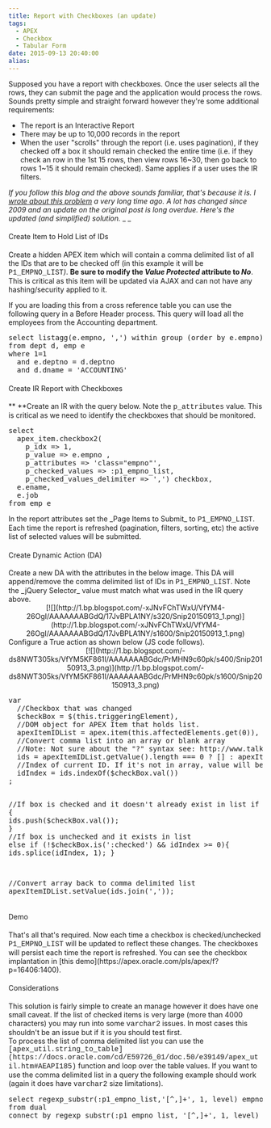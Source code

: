 ```yaml
---
title: Report with Checkboxes (an update)
tags:
  - APEX
  - Checkbox
  - Tabular Form
date: 2015-09-13 20:40:00
alias:
---
```


Supposed you have a report with checkboxes. Once the user selects all the rows, they can submit the page and the application would process the rows. Sounds pretty simple and straight forward however they're some additional requirements:

- The report is an Interactive Report
- There may be up to 10,000 records in the report
- When the user "scrolls" through the report (i.e. uses pagination), if they checked off a box it should remain checked the entire time (i.e. if they check an row in the 1st 15 rows, then view rows 16~30, then go back to rows 1~15 it should remain checked). Same applies if a user uses the IR filters.

_If you follow this blog and the above sounds familiar, that's because it is. I [wrote about this problem](http://www.talkapex.com/2009/01/apex-report-with-checkboxes-advanced.html) a very long time ago. A lot has changed since 2009 and an update on the original post is long overdue. Here's the updated (and simplified) solution._
_
_

#### <span style="font-weight: normal;">Create Item to Hold List of IDs</span>

Create a hidden APEX item which will contain a comma delimited list of all the IDs that are to be checked off (in this example it will be <span style="font-family: Courier New, Courier, monospace;">P1_EMPNO_LIST</span>_)_. **Be sure to modify the _Value Protected_&nbsp;attribute to _No_**. This is critical as this item will be updated via AJAX and can not have any hashing/security applied to it.

If you are loading this from a cross reference table you can use the following query in a Before Header process. This query will load all the employees from the Accounting department.
<pre class="brush: sql;">select listagg(e.empno, ',') within group (order by e.empno)
from dept d, emp e
where 1=1
  and e.deptno = d.deptno
  and d.dname = 'ACCOUNTING'
</pre>

#### <span style="font-weight: normal;">Create IR Report with Checkboxes</span>
**
**Create an IR with the query below. Note the <span style="font-family: Courier New, Courier, monospace;">p_attributes</span>&nbsp;value. This is critical as we need to identify the checkboxes that should be monitored.
<pre class="brush: sql;">select 
  apex_item.checkbox2(
    p_idx =&gt; 1,
    p_value =&gt; e.empno ,
    p_attributes =&gt; 'class="empno"',
    p_checked_values =&gt; :p1_empno_list,
    p_checked_values_delimiter =&gt; ',') checkbox,
  e.ename, 
  e.job
from emp e
</pre>In the report attributes set the _Page Items to Submit_&nbsp;to&nbsp;<span style="font-family: Courier New, Courier, monospace;">P1_EMPNO_LIST</span>. Each time the report is refreshed (pagination, filters, sorting, etc) the active list of selected values will be submitted.

#### <span style="font-weight: normal;">Create Dynamic Action (DA)</span>
<div>
</div><div>Create a new DA with the attributes in the below image. This DA will append/remove the comma delimited list of IDs in <span style="font-family: Courier New, Courier, monospace;">P1_EMPNO_LIST</span>. Note the _jQuery Selector_ value must match what was used in the IR query above.</div><div>
</div><div><div class="separator" style="clear: both; text-align: center;">[![](http://1.bp.blogspot.com/-xJNvFChTWxU/VfYM4-26OgI/AAAAAAABGdQ/17JvBPLA1NY/s320/Snip20150913_1.png)](http://1.bp.blogspot.com/-xJNvFChTWxU/VfYM4-26OgI/AAAAAAABGdQ/17JvBPLA1NY/s1600/Snip20150913_1.png)</div>
</div><div>Configure a True action as shown below (JS code follows).</div><div>
</div><div><div class="separator" style="clear: both; text-align: center;">[![](http://1.bp.blogspot.com/-ds8NWT305ks/VfYM5KF861I/AAAAAAABGdc/PrMHN9c60pk/s400/Snip20150913_3.png)](http://1.bp.blogspot.com/-ds8NWT305ks/VfYM5KF861I/AAAAAAABGdc/PrMHN9c60pk/s1600/Snip20150913_3.png)</div></div><div><pre class="brush: js;">var
  //Checkbox that was changed
  $checkBox = $(this.triggeringElement),
  //DOM object for APEX Item that holds list.
  apexItemIDList = apex.item(this.affectedElements.get(0)),
  //Convert comma list into an array or blank array
  //Note: Not sure about the "?" syntax see: http://www.talkapex.com/2009/07/javascript-if-else.html
  ids = apexItemIDList.getValue().length === 0 ? [] : apexItemIDList.getValue().split(','),
  //Index of current ID. If it's not in array, value will be -1
  idIndex = ids.indexOf($checkBox.val())
;

//If box is checked and it doesn't already exist in list
if ($checkBox.is(':checked') && idIndex < 0) {
  ids.push($checkBox.val());
}
//If box is unchecked and it exists in list
else if (!$checkBox.is(':checked') && idIndex >= 0){
  ids.splice(idIndex, 1);
}

//Convert array back to comma delimited list
apexItemIDList.setValue(ids.join(','));
</pre>
</div>

#### <span style="font-weight: normal;">Demo</span>
<div>
</div><div>That's all that's required. Now each time a checkbox is checked/unchecked <span style="font-family: Courier New, Courier, monospace;">P1_EMPNO_LIST</span>&nbsp;will be updated to reflect these changes. The checkboxes will persist each time the report is refreshed. You can see the checkbox implantation in [this demo](https://apex.oracle.com/pls/apex/f?p=16406:1400).</div><div>
</div>

#### <span style="font-weight: normal;">Considerations</span>
<div>
</div><div>This solution is fairly simple to create an manage however it does have one small caveat. If the list of checked items is very large (more than 4000 characters) you may run into some <span style="font-family: Courier New, Courier, monospace;">varchar2</span> issues. In most cases this shouldn't be an issue but if it is you should test first.</div><div>
</div><div>To process the list of comma delimited list you can use the <span style="font-family: Courier New, Courier, monospace;">[apex_util.string_to_table](https://docs.oracle.com/cd/E59726_01/doc.50/e39149/apex_util.htm#AEAPI185)</span> function and loop over the table values. If you want to use the comma delimited list in a query the following example should work (again it does have <span style="font-family: Courier New, Courier, monospace;">varchar2</span> size limitations).</div><pre class="brush: sql;">select regexp_substr(:p1_empno_list,'[^,]+', 1, level) empno
from dual
connect by regexp_substr(:p1_empno_list, '[^,]+', 1, level) is not null
</pre>